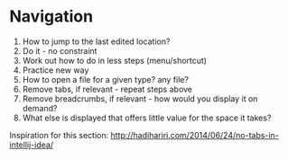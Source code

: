 # Navigation

1. How to jump to the last edited location?
  1. Do it - no constraint
  1. Work out how to do in less steps (menu/shortcut)
  1. Practice new way
1. How to open a file for a given type? any file?
1. Remove tabs, if relevant - repeat steps above
1. Remove breadcrumbs, if relevant - how would you display it on demand?
1. What else is displayed that offers little value for the space it takes?

Inspiration for this section: http://hadihariri.com/2014/06/24/no-tabs-in-intellij-idea/
